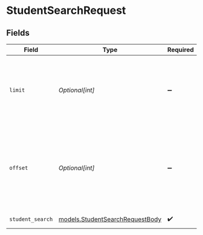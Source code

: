 # StudentSearchRequest


## Fields

| Field                                                                                                 | Type                                                                                                  | Required                                                                                              | Description                                                                                           | Example                                                                                               |
| ----------------------------------------------------------------------------------------------------- | ----------------------------------------------------------------------------------------------------- | ----------------------------------------------------------------------------------------------------- | ----------------------------------------------------------------------------------------------------- | ----------------------------------------------------------------------------------------------------- |
| `limit`                                                                                               | *Optional[int]*                                                                                       | :heavy_minus_sign:                                                                                    | The maximum number of Students to return (default: 50) when searching Students                        | 1                                                                                                     |
| `offset`                                                                                              | *Optional[int]*                                                                                       | :heavy_minus_sign:                                                                                    | The number of Students to skip before starting to return results (default: 0) when searching Students | 0                                                                                                     |
| `student_search`                                                                                      | [models.StudentSearchRequestBody](../models/studentsearchrequestbody.md)                              | :heavy_check_mark:                                                                                    | Request body                                                                                          |                                                                                                       |